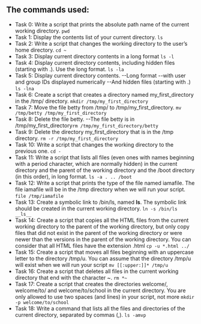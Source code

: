## The commands used:
- Task 0: Write a script that prints the absolute path name of the current working directory. ```pwd``` <br>
- Task 1: Display the contents list of your current directory. ```ls``` <br>
- Task 2: Write a script that changes the working directory to the user’s home directory. ```cd ~ ```<br>
- Task 3: Display current directory contents in a long format ```ls -l``` <br>
- Task 4: Display current directory contents, including hidden files (starting with .). Use the long format. ```ls -la``` <br>
- Task 5: Display current directory contents.
 --Long format
 --with user and group IDs displayed numerically
 --And hidden files (starting with .) ```ls -lna``` <br>
- Task 6: Create a script that creates a directory named my_first_directory in the /tmp/ directory. ```mkdir /tmp/my_first_directory``` <br>
- Task 7: Move the file betty from /tmp/ to /tmp/my_first_directory. ```mv /tmp/betty /tmp/my_first_directory``` <br>
- Task 8: Delete the file betty.
 --The file betty is in /tmp/my_first_directory```rm /tmp/my_first_directory/betty ```<br>
- Task 9: Delete the directory my_first_directory that is in the /tmp directory. ```rm -r /tmp/my_first_directory``` <br>
- Task 10: Write a script that changes the working directory to the previous one. ```cd -``` <br>
- Task 11: Write a script that lists all files (even ones with names beginning with a period character, which are normally hidden) in the current directory and the     parent of the working directory and the /boot directory (in this order), in long format. ```ls -a . .. /boot``` <br>
- Task 12: Write a script that prints the type of the file named iamafile. The file iamafile will be in the /tmp directory when we will run your script. ```file /tmp/iamafile``` <br>
- Task 13: Create a symbolic link to /bin/ls, named __ls__. The symbolic link should be created in the current working directory. ```ln -s /bin/ls __ls__``` <br>
- Task 14: Create a script that copies all the HTML files from the current working directory to the parent of the working directory, but only copy files that did not exist in the parent of the working directory or were newer than the versions in the parent of the working directory.
You can consider that all HTML files have the extension .html ```cp -u *.html ../``` <br>
- Task 15: Create a script that moves all files beginning with an uppercase letter to the directory /tmp/u.
You can assume that the directory /tmp/u will exist when we will run your script ```mv [[:upper:]]* /tmp/u``` <br>
- Task 16: Create a script that deletes all files in the current working directory that end with the character ~. ```rm *~``` <br>
- Task 17: Create a script that creates the directories welcome/, welcome/to/ and welcome/to/school in the current directory.
You are only allowed to use two spaces (and lines) in your script, not more  ```mkdir -p welcome/to/school``` <br>
- Task 18: Write a command that lists all the files and directories of the current directory, separated by commas (,). ```ls -amvp``` <br>
